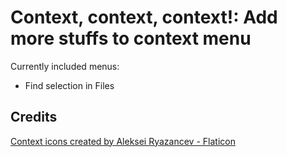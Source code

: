 # Context, context, context!: Add more stuffs to context menu

Currently included menus:

- Find selection in Files

## Credits

<a href="https://www.flaticon.com/free-icons/context" title="context icons">Context icons created by Aleksei Ryazancev - Flaticon</a>